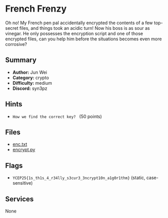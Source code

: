 
# French Frenzy
Oh no! My French pen pal accidentally encrypted the contents of a few top-secret files, and things took an acidic turn! Now his boss is as sour as vinegar. He only possesses the encryption script and one of those encrypted files, can you help him before the situations becomes even more corrosive?


## Summary
- **Author:** Jun Wei
- **Category:** crypto
- **Difficulty:** medium
- **Discord:** syn3pz

## Hints
- `How we find the correct key?
` (50 points)

## Files
- [enc.txt](<dist/enc.txt>)
- [encrypt.py](<dist/encrypt.py>)

## Flags
- `YCEP25{1s_th1s_4_r34lly_s3cur3_3ncrypt10n_a1g0r1thm}` (static, case-sensitive)

## Services
None

